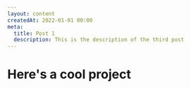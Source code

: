 ```yaml
---
layout: content
createdAt: 2022-01-01 00:00
meta:
  title: Post 1
  description: This is the description of the third post
---
```


# Here's a cool project
